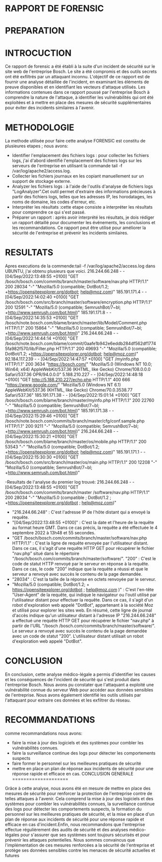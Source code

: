**RAPPORT DE FORENSIC**
======================

PREPARATION
=============
INTROCUCTION
============

Ce rapport de forensic a été établi à la suite d'un incident de sécurité sur le site web de l'entreprise Bosch. Le site a été compromis et des outils secrets ont été exfiltrés par un attaquant inconnu. L'objectif de ce rapport est de fournir une analyse détaillée de l'incident, en examinant les éléments de preuve disponibles et en identifiant les vecteurs d'attaque utilisés. Les informations contenues dans ce rapport poussé par l'entreprise Bosch à comprendre la nature de l'attaque, à identifier les vulnérabilités qui ont été exploitées et à mettre en place des mesures de sécurité supplémentaires pour éviter des incidents similaires à l'avenir.

METHODOLOGIE
=============

La methode utilisée pour faire cette analyse FORENSIC est constitu de plusieures etapes ; nous avons:
* Identifier l'emplacement des fichiers logs : pour collecter les fichiers logs, j'ai d'abord identifié l'emplacement des fichiers logs sur les serveurs de l'entreprise en utilisant la commande tail -f /var/log/apache2/access.log.
* Collecter les fichiers journaux en les copiant manuellement sur un support de stockage externe.
* Analyzer les fichiers logs : à l'aide de l'outils d'analyse de fichiers logs "LogAnalyzer".Cet outil  permet d'extraire des informations précieuses à partir des fichiers logs, telles que les adresses IP, les horodatages, les noms de domaine, les codes d'erreur, etc.
* Interpréter les résultats :cette etape consiste a interpréter les résultats pour comprendre ce qui s'est passé.
* Préparer un rapport : après avoir interprété les résultats, je dois rédiger un rapport détaillé pour documenter les événements, les conclusions et les recommandations. Ce rapport peut être utilisé pour améliorer la sécurité de l'entreprise et prévenir les incidents similaires.

RESULTATS
=========

Apres executions de la commende:tail -f /var/log/apache2/access.log dans UBUNTU, j'ai obtenu plusieurs que voici.
216.244.66.248 - - [04/Sep/2022:13:48:55 +0100] "GET /bosch/bosch.com/commits/branch/master/software/nav.php HTTP/1.1" 200 28034 "-" "Mozilla/5.0 (compatible; DotBot/1.2; +https://opensiteexplorer.org/dotbot; help@moz.com)"
185.191.171.4 - - [04/Sep/2022:14:02:40 +0100] "GET /bosch/bosch.com/src/branch/master/software/encryption.php HTTP/1.1" 200 12591 "-" "Mozilla/5.0 (compatible; SemrushBot/7~bl; +http://www.semrush.com/bot.html)"
185.191.171.8 - - [04/Sep/2022:14:35:53 +0100] "GET /bosch/note.bosch.com/blame/branch/master/lib/Model/Comment.php HTTP/1.1" 200 15864 "-" "Mozilla/5.0 (compatible; SemrushBot/7~bl; +http://www.semrush.com/bot.html)"
216.244.66.248 - - [04/Sep/2022:14:44:14 +0100] "GET /bosch/note.bosch.com/blame/commit/0aafe1b942e6eddb284df562df17745fa982f570/lib/Filter.php HTTP/1.1" 200 49693 "-" "Mozilla/5.0 (compatible; DotBot/1.2; +https://opensiteexplorer.org/dotbot; help@moz.com)"
92.184.117.239 - - [04/Sep/2022:14:47:57 +0100] "GET /myinfo.php HTTP/1.1" 200 3634 "https://bosch.com/" "Mozilla/5.0 (Windows NT 10.0; Win64; x64) AppleWebKit/537.36 (KHTML, like Gecko) Chrome/108.0.0.0 Safari/537.36 OPR/94.0.0.0"
5.188.210.227 - - [04/Sep/2022:14:48:18 +0100] "GET http://5.188.210.227/echo.php HTTP/1.1" 400 666 "https://www.google.com/" "Mozilla/5.0 (Windows NT 6.1) AppleWebKit/537.36 (KHTML, like Gecko) Chrome/70.0.3538.77 Safari/537.36"
185.191.171.38 - - [04/Sep/2022:15:01:14 +0100] "GET /bosch/bosch.com/blame/branch/master/myinfo.php HTTP/1.1" 200 22760 "-" "Mozilla/5.0 (compatible; SemrushBot/7~bl; +http://www.semrush.com/bot.html)"
185.191.171.38 - - [04/Sep/2022:15:29:46 +0100] "GET /bosch/note.bosch.com/commits/branch/master/cfg/conf.sample.php HTTP/1.1" 200 9211 "-" "Mozilla/5.0 (compatible; SemrushBot/7~bl; +http://www.semrush.com/bot.html)"
216.244.66.248 - - [04/Sep/2022:15:30:21 +0100] "GET /bosch/bosch.com/blame/branch/master/os/mobile.php HTTP/1.1" 200 53543 "-" "Mozilla/5.0 (compatible; DotBot/1.2; +https://opensiteexplorer.org/dotbot; help@moz.com)"
185.191.171.1 - - [04/Sep/2022:15:30:30 +0100] "GET /bosch/bosch.com/src/branch/master/os/main.php HTTP/1.1" 200 12208 "-" "Mozilla/5.0 (compatible; SemrushBot/7~bl; +http://www.semrush.com/bot.html)"

-Resultats de l'analyse du premier log trouvé: 216.244.66.248 - - [04/Sep/2022:13:48:55 +0100] "GET /bosch/bosch.com/commits/branch/master /software/nav.php HTTP/1.1" 200 28034 "-" "Mozilla/5.0 (compatible ; DotBot/1.2 ; +https://opensiteexplorer.org/dotbot ; help@moz.com)"
* "216.244.66.248" : C'est l'adresse IP de l'hôte distant qui a envoyé la requête.
* "[04/Sep/2022:13:48:55 +0100]" : C'est la date et l'heure de la requête au format heure GMT. Dans ce cas précis, la requête a été effectuée le 4 septembre 2022 à 13h48 et 55 secondes.
* "GET /bosch/bosch.com/commits/branch/master/software/nav.php HTTP/1.1" : C'est la ligne de requête envoyée par l'utilisateur distant. Dans ce cas, il s'agit d'une requête HTTP GET pour récupérer le fichier "nav.php" situé dans le répertoire "/bosch/bosch.com/commits/branch/master/software/".
"200" : C'est le code de statut HTTP renvoyé par le serveur en réponse à la requête. Dans ce cas, le code "200" indique que la requête a réussi et que le serveur a renvoyé avec succès le contenu de la page demandée.
* "28034" : C'est la taille de la réponse en octets renvoyée par le serveur. 
* "Mozilla/5.0 (compatible; DotBot/1.2; + https://opensiteexplorer.org/dotbot ; help@moz.com )" : C'est l'en-tête "User-Agent" de la requête, qui indique le navigateur ou l'outil utilisé par l'utilisateur distant pour effectuer la requête. Dans ce cas, il s'agit d'un robot d'exploration web appelé "DotBot", appartenant à la société Moz et utilisé pour explorer les sites web. 
En résumé, cette ligne de journal d'accès indique qu'un utilisateur distant à l'adresse IP "216.244.66.248" a effectué une requête HTTP GET pour récupérer le fichier "nav.php" à partir de l'URL "/bosch /bosch.com/commits/branch/master/software/". Le serveur a renvoyé avec succès le contenu de la page demandée avec un code de statut "200". L'utilisateur distant utilisait un robot d'exploration web appelé "DotBot".

CONCLUSION
==========

En conclusion, cette analyse médico-légale a permis d'identifier les causes et les conséquences de l'incident de sécurité qui s'est produit dans l'entreprise Bosch. Nous avons pu constater que l'attaquant a exploité une vulnérabilité connue du serveur Web pour accéder aux données sensibles de l'entreprise. Nous avons également identifié les outils utilisés par l'attaquant pour extraire ces données et les exfiltrer du réseau.

RECOMMANDATIONS
================
comme recommandations nous avons:
* faire la mise à jour des logiciels et des systèmes pour combler les vulnérabilités connues.
* faire la surveillance continue des logs pour détecter les comportements suspects
* faire former le personnel sur les meilleures pratiques de sécurité
* mettre en place un plan de réponse aux incidents de sécurité pour une réponse rapide et efficace en cas.
CONCLUSION GENERALE
====================

Grâce à cette analyse, nous avons été en mesure de mettre en place des mesures de sécurité pour renforcer la protection de l'entreprise contre de telles attaques à l'avenir. Cela comprend la mise à jour des logiciels et des systèmes pour combler les vulnérabilités connues, la surveillance continue des logs pour détecter les comportements suspects, la formation du personnel sur les meilleures pratiques de sécurité, et la mise en place d'un plan de réponse aux incidents de sécurité pour une réponse rapide et efficace en cas d'incident.Enfin, nous recommandons que l'entreprise effectue régulièrement des audits de sécurité et des analyses médico-légales pour s'assurer que ses systèmes sont toujours sécurisés et pour prévenir les attaques potentielles. Nous sommes convaincus que l'implémentation de ces mesures renforcées a la sécurité de l'entreprise et protège ses données sensibles contre les menaces de sécurité actuelles et futures
